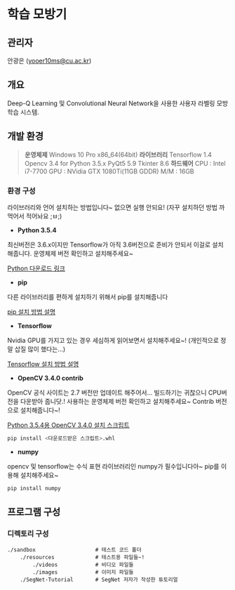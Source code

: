 # 학습 모방기

## 관리자

안광은 (yooer10ms@cu.ac.kr)

## 개요

 Deep-Q Learning 및 Convolutional Neural Network을 사용한 사용자 라벨링 모방학습 시스템.

## 개발 환경

> **운영체제**
> Windows 10 Pro x86_64(64bit)
> **라이브러리**
> Tensorflow 1.4
> Opencv 3.4 for Python 3.5.x
> PyQt5 5.9
> Tkinter 8.6
> **하드웨어**
> CPU : Intel i7-7700
> GPU : NVidia GTX 1080Ti(11GB GDDR)
> M/M : 16GB

### 환경 구성

라이브러리와 언어 설치하는 방법입니다~ 없으면 실행 안되요! (자꾸 설치하던 방법 까먹어서 적어놔요 ;ㅂ;)

* **Python 3.5.4**

최신버전은 3.6.x이지만 Tensorflow가 아직 3.6버전으로 준비가 안되서 이걸로 설치해줍니다. 운영체제 버전 확인하고 설치해주세요~

[Python 다운로드 링크](https://www.python.org/downloads/release/python-354/)

* **pip**

다른 라이브러리를 편하게 설치하기 위해서 pip를 설치해줍니다

[pip 설치 방법 설명](https://pip.pypa.io/en/stable/installing/)

* **Tensorflow**

Nvidia GPU를 가지고 있는 경우 세심하게 읽어보면서 설치해주세요~!
(개인적으로 정말 삽질 많이 했다는...)

[Tensorflow 설치 방법 설명](https://www.tensorflow.org/install/install_windows)

* **OpenCV 3.4.0 contrib**

OpenCV 공식 사이트는 2.7 버전만 업데이트 해주어서... 빌드하기는 귀찮으니 CPU버전을 다운받아 줍니닷.! 사용하는 운영체제 버전 확인하고 설치해주세요~ Contrib 버전으로 설치해줍니다~!

[Python 3.5.4용 OpenCV 3.4.0 설치 스크립트](https://www.lfd.uci.edu/~gohlke/pythonlibs/#opencv)

```bash
pip install <다운로드받은 스크립트>.whl
```

* **numpy**

opencv 및 tensorflow는 수식 표현 라이브러리인 numpy가 필수입니다아~ pip를 이용해 설치해주세요~

```bash
pip install numpy
```

## 프로그램 구성

### 디렉토리 구성

```None
./sandbox                   # 테스트 코드 폴더
    ./resources             # 테스트용 파일들~!
        ./videos            # 비디오 파일들
        ./images            # 이미지 파일들
    ./SegNet-Tutorial       # SegNet 저자가 작성한 튜토리얼
```